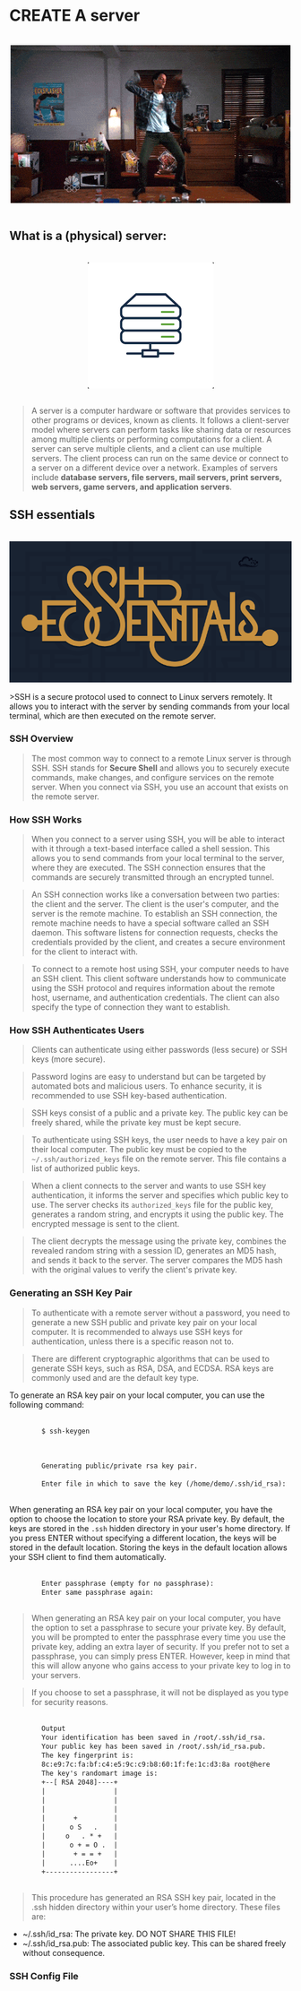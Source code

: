 # CREATE A server
<br>
<img src="image-3.png" style="display: block;margin: auto;"><br>

## What is a (physical) server:
<br>
<img src="image-1.png" style="display: block; margin: auto;">
<br>

>A server is a computer hardware or software that provides services to other programs or devices, known as clients. It follows a client-server model where servers can perform tasks like sharing data or resources among multiple clients or performing computations for a client. A server can serve multiple clients, and a client can use multiple servers. The client process can run on the same device or connect to a server on a different device over a network. Examples of servers include <b>database servers, file servers, mail servers, print servers, web servers, game servers, and application servers</b>.

## SSH essentials
<br>
<img src="image.png" style="display: block; margin: auto;">
<br>
>SSH is a secure protocol used to connect to Linux servers remotely. It allows you to interact with the server by sending commands from your local terminal, which are then executed on the remote server.

### SSH Overview
> The most common way to connect to a remote Linux server is through SSH. SSH stands for <b>Secure Shell</b> and allows you to securely execute commands, make changes, and configure services on the remote server. When you connect via SSH, you use an account that exists on the remote server.

### How SSH Works

>When you connect to a server using SSH, you will be able to interact with it through a text-based interface called a shell session. This allows you to send commands from your local terminal to the server, where they are executed. The SSH connection ensures that the commands are securely transmitted through an encrypted tunnel.

>An SSH connection works like a conversation between two parties: the client and the server. The client is the user's computer, and the server is the remote machine. To establish an SSH connection, the remote machine needs to have a special software called an SSH daemon. This software listens for connection requests, checks the credentials provided by the client, and creates a secure environment for the client to interact with.

>To connect to a remote host using SSH, your computer needs to have an SSH client. This client software understands how to communicate using the SSH protocol and requires information about the remote host, username, and authentication credentials. The client can also specify the type of connection they want to establish.

### How SSH Authenticates Users

> Clients can authenticate using either passwords (less secure) or SSH keys (more secure).

> Password logins are easy to understand but can be targeted by automated bots and malicious users. To enhance security, it is recommended to use SSH key-based authentication.

> SSH keys consist of a public and a private key. The public key can be freely shared, while the private key must be kept secure.

> To authenticate using SSH keys, the user needs to have a key pair on their local computer. The public key must be copied to the `~/.ssh/authorized_keys` file on the remote server. This file contains a list of authorized public keys.

> When a client connects to the server and wants to use SSH key authentication, it informs the server and specifies which public key to use. The server checks its `authorized_keys` file for the public key, generates a random string, and encrypts it using the public key. The encrypted message is sent to the client.

> The client decrypts the message using the private key, combines the revealed random string with a session ID, generates an MD5 hash, and sends it back to the server. The server compares the MD5 hash with the original values to verify the client's private key.

### Generating an SSH Key Pair

>To authenticate with a remote server without a password, you need to generate a new SSH public and private key pair on your local computer. It is recommended to always use SSH keys for authentication, unless there is a specific reason not to.

>There are different cryptographic algorithms that can be used to generate SSH keys, such as RSA, DSA, and ECDSA. RSA keys are commonly used and are the default key type.

To generate an RSA key pair on your local computer, you can use the following command:<br>
<pre>
    <code>
        $ ssh-keygen
    </code>
</pre>
<pre>
    <code>
        Generating public/private rsa key pair. <br>
        Enter file in which to save the key (/home/demo/.ssh/id_rsa):
    </code>
</pre>

When generating an RSA key pair on your local computer, you have the option to choose the location to store your RSA private key. By default, the keys are stored in the `.ssh` hidden directory in your user's home directory. If you press ENTER without specifying a different location, the keys will be stored in the default location. Storing the keys in the default location allows your SSH client to find them automatically.

<pre>
    <code>
        Enter passphrase (empty for no passphrase):
        Enter same passphrase again:
    </code>
</pre>

>When generating an RSA key pair on your local computer, you have the option to set a passphrase to secure your private key. By default, you will be prompted to enter the passphrase every time you use the private key, adding an extra layer of security. If you prefer not to set a passphrase, you can simply press ENTER. However, keep in mind that this will allow anyone who gains access to your private key to log in to your servers.

>If you choose to set a passphrase, it will not be displayed as you type for security reasons.

<pre>
    <code>
        Output
        Your identification has been saved in /root/.ssh/id_rsa.
        Your public key has been saved in /root/.ssh/id_rsa.pub.
        The key fingerprint is:
        8c:e9:7c:fa:bf:c4:e5:9c:c9:b8:60:1f:fe:1c:d3:8a root@here
        The key's randomart image is:
        +--[ RSA 2048]----+
        |                 |
        |                 |
        |                 |
        |       +         |
        |      o S   .    |
        |     o   . * +   |
        |      o + = O .  |
        |       + = = +   |
        |      ....Eo+    |
        +-----------------+
    </code>
</pre>

>This procedure has generated an RSA SSH key pair, located in the .ssh hidden directory within your user’s home directory. These files are:

- ~/.ssh/id_rsa: The private key. DO NOT SHARE THIS FILE! <br>
- ~/.ssh/id_rsa.pub: The associated public key. This can be shared freely without consequence.

### SSH Config File
